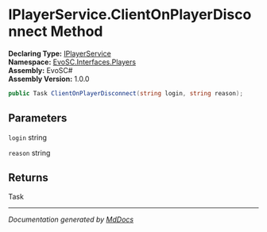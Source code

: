 ﻿<!--  
  <auto-generated>   
    The contents of this file were generated by a tool.  
    Changes to this file may be list if the file is regenerated  
  </auto-generated>   
-->

# IPlayerService.ClientOnPlayerDisconnect Method

**Declaring Type:** [IPlayerService](../index.md)  
**Namespace:** [EvoSC.Interfaces.Players](../../index.md)  
**Assembly:** EvoSC\#  
**Assembly Version:** 1.0.0

```csharp
public Task ClientOnPlayerDisconnect(string login, string reason);
```

## Parameters

`login`  string

`reason`  string

## Returns

Task

___

*Documentation generated by [MdDocs](https://github.com/ap0llo/mddocs)*
